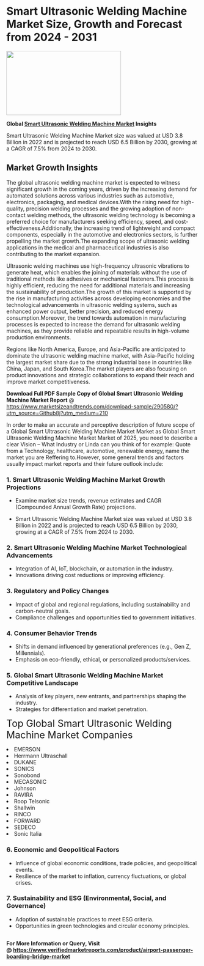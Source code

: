 <H1>Smart Ultrasonic Welding Machine Market Size, Growth and Forecast from 2024 - 2031</H1><img class="aligncenter size-medium wp-image-584254" src="https://thirdeyenews.in/wp-content/uploads/2024/09/Global-Market-Research-300x168.jpeg" alt="" width="300" height="168" /><p><strong>Global&nbsp;<a href="https://www.marketsizeandtrends.com/download-sample/290580/?utm_source=Github8j?utm_medium=210">Smart Ultrasonic Welding Machine Market</a> Insights</strong></p><p>Smart Ultrasonic Welding Machine Market size was valued at USD 3.8 Billion in 2022 and is projected to reach USD 6.5 Billion by 2030, growing at a CAGR of 7.5% from 2024 to 2030.</p><p><h2>Market Growth Insights</h2> <p>The global ultrasonic welding machine market is expected to witness significant growth in the coming years, driven by the increasing demand for automated solutions across various industries such as automotive, electronics, packaging, and medical devices.With the rising need for high-quality, precision welding processes and the growing adoption of non-contact welding methods, the ultrasonic welding technology is becoming a preferred choice for manufacturers seeking efficiency, speed, and cost-effectiveness.Additionally, the increasing trend of lightweight and compact components, especially in the automotive and electronics sectors, is further propelling the market growth.The expanding scope of ultrasonic welding applications in the medical and pharmaceutical industries is also contributing to the market expansion.</p> <p>Ultrasonic welding machines use high-frequency ultrasonic vibrations to generate heat, which enables the joining of materials without the use of traditional methods like adhesives or mechanical fasteners.This process is highly efficient, reducing the need for additional materials and increasing the sustainability of production.The growth of this market is supported by the rise in manufacturing activities across developing economies and the technological advancements in ultrasonic welding systems, such as enhanced power output, better precision, and reduced energy consumption.Moreover, the trend towards automation in manufacturing processes is expected to increase the demand for ultrasonic welding machines, as they provide reliable and repeatable results in high-volume production environments.</p> <p>Regions like North America, Europe, and Asia-Pacific are anticipated to dominate the ultrasonic welding machine market, with Asia-Pacific holding the largest market share due to the strong industrial base in countries like China, Japan, and South Korea.The market players are also focusing on product innovations and strategic collaborations to expand their reach and improve market competitiveness.</p> <p><span class=""><strong>Download Full PDF Sample Copy of Global Smart Ultrasonic Welding Machine Market Report</strong> @ <a href="https://www.marketsizeandtrends.com/download-sample/290580/?utm_source=Github8j?utm_medium=210" target="_blank">https://www.marketsizeandtrends.com/download-sample/290580/?utm_source=Github8j?utm_medium=210</a></span></p><p>In order to make an accurate and perceptive description of future scope of a Global&nbsp;Smart Ultrasonic Welding Machine Market Market as Global&nbsp;Smart Ultrasonic Welding Machine Market Market of 2025, you need to describe a clear Vision &ndash; What Industry or Linda can you think of for example: Quote from a Technology, healthcare, automotive, renewable energy, name the market you are Reffering to.However, some general trends and factors usually impact market reports and their future outlook include:</p><h3>1.&nbsp;<strong>Smart Ultrasonic Welding Machine Market Growth Projections</strong></h3><ul><li>Examine market size trends, revenue estimates and CAGR (Compounded Annual Growth Rate) projections.</li><li><p>Smart Ultrasonic Welding Machine Market size was valued at USD 3.8 Billion in 2022 and is projected to reach USD 6.5 Billion by 2030, growing at a CAGR of 7.5% from 2024 to 2030.</p></li></ul><h3>2.&nbsp;<strong>Smart Ultrasonic Welding Machine Market Technological Advancements</strong></h3><ul><li>Integration of AI, IoT, blockchain, or automation in the industry.</li><li>Innovations driving cost reductions or improving efficiency.</li></ul><h3>3.&nbsp;<strong>Regulatory and Policy Changes</strong></h3><ul><li>Impact of global and regional regulations, including sustainability and carbon-neutral goals.</li><li>Compliance challenges and opportunities tied to government initiatives.</li></ul><h3>4.&nbsp;<strong>Consumer Behavior Trends</strong></h3><ul><li>Shifts in demand influenced by generational preferences (e.g., Gen Z, Millennials).</li><li>Emphasis on eco-friendly, ethical, or personalized products/services.</li></ul><h3>5.&nbsp;<strong>Global Smart Ultrasonic Welding Machine Market Competitive Landscape</strong></h3><ul><li>Analysis of key players, new entrants, and partnerships shaping the industry.</li><li>Strategies for differentiation and market penetration.</li></ul><p data-pm-slice="1 1 []"><span style="color: inherit; font-family: inherit; font-size: 25px;">Top Global Smart Ultrasonic Welding Machine Market Companies</span></p><div class="" data-test-id=""><p><li>EMERSON</li><li> Herrmann Ultraschall</li><li> DUKANE</li><li> SONICS</li><li> Sonobond</li><li> MECASONIC</li><li> Johnson</li><li> RAVIRA</li><li> Roop Telsonic</li><li> Shallwin</li><li> RINCO</li><li> FORWARD</li><li> SEDECO</li><li> Sonic Italia</li></p></div><h3>6.&nbsp;<strong>Economic and Geopolitical Factors</strong></h3><ul><li>Influence of global economic conditions, trade policies, and geopolitical events.</li><li>Resilience of the market to inflation, currency fluctuations, or global crises.</li></ul><h3>7.&nbsp;<strong>Sustainability and ESG (Environmental, Social, and Governance)</strong></h3><ul><li>Adoption of sustainable practices to meet ESG criteria.</li><li>Opportunities in green technologies and circular economy principles.</li></ul><h2><strong style="font-size: 14px;">For More Information or Query, Visit @&nbsp;</strong><a style="background-color: #ffffff; font-size: 14px;" href="https://www.marketsizeandtrends.com/report/smart-ultrasonic-welding-machine-market/" target="_blank">https://www.verifiedmarketreports.com/product/airport-passenger-boarding-bridge-market</a></h2>